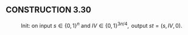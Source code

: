 
## CONSTRUCTION 3.30
$$\text{Init: on input } s \in \{0,1\}^n \text{ and } IV \in \{0,1\}^{3n/4}, \text{ output } st = (s, IV, 0).$$